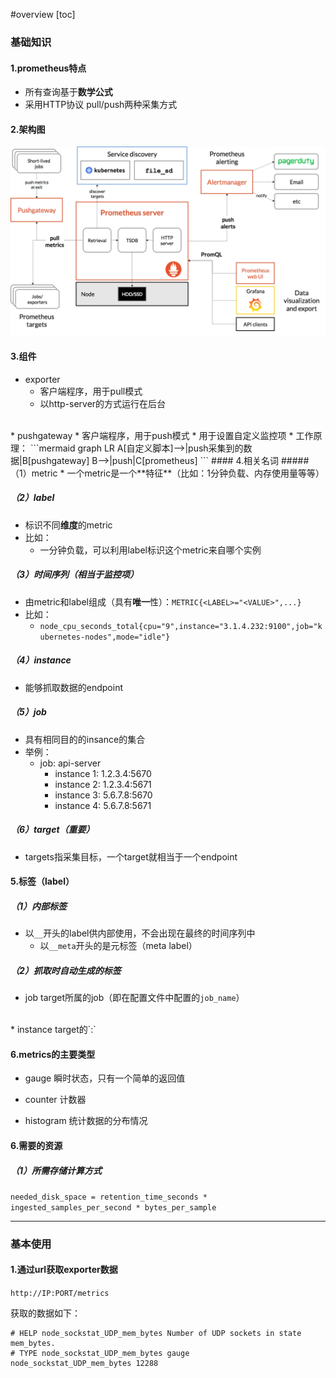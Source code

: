 #overview
[toc]
### 基础知识
#### 1.prometheus特点
* 所有查询基于**数学公式**
* 采用HTTP协议 pull/push两种采集方式
#### 2.架构图
![architecture](./imgs/overview_1.png)
#### 3.组件
* exporter
  * 客户端程序，用于pull模式
  * 以http-server的方式运行在后台
</br>
* pushgateway
  * 客户端程序，用于push模式
  * 用于设置自定义监控项
  * 工作原理：
  ```mermaid
  graph LR
  A[自定义脚本]-->|push采集到的数据|B[pushgateway]
  B-->|push|C[prometheus]
  ```
#### 4.相关名词
##### （1）metric
* 一个metric是一个**特征**（比如：1分钟负载、内存使用量等等）

##### （2）label
* 标识不同**维度**的metric
* 比如：
  * 一分钟负载，可以利用label标识这个metric来自哪个实例

##### （3）时间序列（相当于监控项）
* 由metric和label组成（具有**唯一**性）：`METRIC{<LABEL>="<VALUE>",...}`
* 比如：
  * `node_cpu_seconds_total{cpu="9",instance="3.1.4.232:9100",job="kubernetes-nodes",mode="idle"}`

##### （4）instance
* 能够抓取数据的endpoint
##### （5）job
* 具有相同目的的insance的集合
* 举例：
  * job: api-server
    * instance 1: 1.2.3.4:5670
    * instance 2: 1.2.3.4:5671
    * instance 3: 5.6.7.8:5670
    * instance 4: 5.6.7.8:5671
##### （6）target（重要）
* targets指采集目标，一个target就相当于一个endpoint

#### 5.标签（label）
##### （1）内部标签
* 以`__`开头的label供内部使用，不会出现在最终的时间序列中
  * 以`__meta`开头的是元标签（meta label）

##### （2）抓取时自动生成的标签
* job
target所属的job（即在配置文件中配置的`job_name`）
</br>
* instance
target的`<ip>:<port>`


#### 6.metrics的主要类型
* gauge
瞬时状态，只有一个简单的返回值

* counter
计数器

* histogram
统计数据的分布情况

#### 6.需要的资源
##### （1）所需存储计算方式
`needed_disk_space = retention_time_seconds * ingested_samples_per_second * bytes_per_sample`

***
### 基本使用
#### 1.通过url获取exporter数据
`http://IP:PORT/metrics`

获取的数据如下：
```
# HELP node_sockstat_UDP_mem_bytes Number of UDP sockets in state mem_bytes.
# TYPE node_sockstat_UDP_mem_bytes gauge
node_sockstat_UDP_mem_bytes 12288
```
